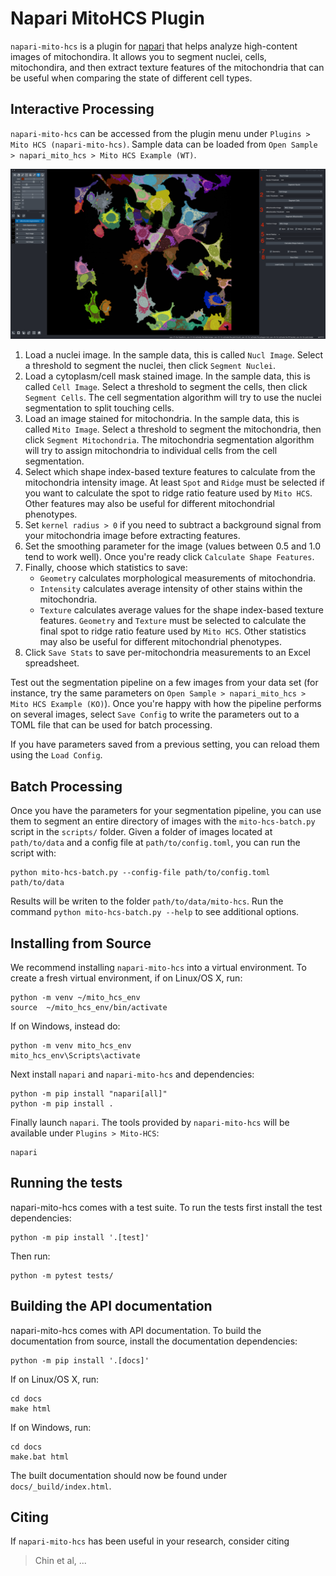 # Napari MitoHCS Plugin

`napari-mito-hcs` is a plugin for [napari](https://napari.org/stable/) that helps analyze high-content images of mitochondira. It allows you to segment nuclei, cells, mitochondira, and then extract texture features of the mitochondria that can be useful when comparing the state of different cell types.

## Interactive Processing

`napari-mito-hcs` can be accessed from the plugin menu under `Plugins > Mito HCS (napari-mito-hcs)`. Sample data can be loaded from `Open Sample > napari_mito_hcs > Mito HCS Example (WT)`.

![Example Napari Mito HCS Session](docs/images/plugin_example.png "Example Napari Mito HCS Session")

1. Load a nuclei image. In the sample data, this is called `Nucl Image`. Select a threshold to segment the nuclei, then click `Segment Nuclei`.
2. Load a cytoplasm/cell mask stained image. In the sample data, this is called `Cell Image`.  Select a threshold to segment the cells, then click `Segment Cells`. The cell segmentation algorithm will try to use the nuclei segmentation to split touching cells.
3. Load an image stained for mitochondria. In the sample data, this is called `Mito Image`. Select a threshold to segment the mitochondria, then click `Segment Mitochondria`. The mitochondria segmentation algorithm will try to assign mitochondria to individual cells from the cell segmentation.
4. Select which shape index-based texture features to calculate from the mitochondria intensity image. At least `Spot` and `Ridge` must be selected if you want to calculate the spot to ridge ratio feature used by `Mito HCS`. Other features may also be useful for different mitochondrial phenotypes.
5. Set `kernel radius > 0` if you need to subtract a background signal from your mitochondria image before extracting features.
6. Set the smoothing parameter for the image (values between 0.5 and 1.0 tend to work well). Once you're ready click `Calculate Shape Features`.
7. Finally, choose which statistics to save:
    * `Geometry` calculates morphological measurements of mitochondria.
    * `Intensity` calculates average intensity of other stains within the mitochondria.
    * `Texture` calculates average values for the shape index-based texture features.
  `Geometry` and `Texture` must be selected to calculate the final spot to ridge ratio feature used by `Mito HCS`.  Other statistics may also be useful for different mitochondrial phenotypes.
8. Click `Save Stats` to save per-mitochondria measurements to an Excel spreadsheet.

Test out the segmentation pipeline on a few images from your data set (for instance, try the same parameters on `Open Sample > napari_mito_hcs > Mito HCS Example (KO)`). Once you're happy with how the pipeline performs on several images, select `Save Config` to write the parameters out to a TOML file that can be used for batch processing.

If you have parameters saved from a previous setting, you can reload them using the `Load Config`.

## Batch Processing

Once you have the parameters for your segmentation pipeline, you can use them to segment an entire directory of images with the `mito-hcs-batch.py` script in the `scripts/` folder. Given a folder of images located at `path/to/data` and a config file at `path/to/config.toml`, you can run the script with:

```{bash}
python mito-hcs-batch.py --config-file path/to/config.toml path/to/data
```

Results will be writen to the folder `path/to/data/mito-hcs`. Run the command `python mito-hcs-batch.py --help` to see additional options.

## Installing from Source

We recommend installing `napari-mito-hcs` into a virtual environment. To create a fresh virtual environment, if on Linux/OS X, run:

    python -m venv ~/mito_hcs_env
    source  ~/mito_hcs_env/bin/activate

If on Windows, instead do:

    python -m venv mito_hcs_env
    mito_hcs_env\Scripts\activate

Next install `napari` and `napari-mito-hcs` and dependencies:

    python -m pip install "napari[all]"
    python -m pip install .

Finally launch `napari`. The tools provided by `napari-mito-hcs` will be available under `Plugins > Mito-HCS`:

    napari

## Running the tests

napari-mito-hcs comes with a test suite. To run the tests first install the test dependencies:

    python -m pip install '.[test]'

Then run:

    python -m pytest tests/

## Building the API documentation

napari-mito-hcs comes with API documentation. To build the documentation from source, install the documentation dependencies:

    python -m pip install '.[docs]'

If on Linux/OS X, run:

    cd docs
    make html

If on Windows, run:

    cd docs
    make.bat html

The built documentation should now be found under `docs/_build/index.html`.

## Citing

If `napari-mito-hcs` has been useful in your research, consider citing

> Chin et al, ...
